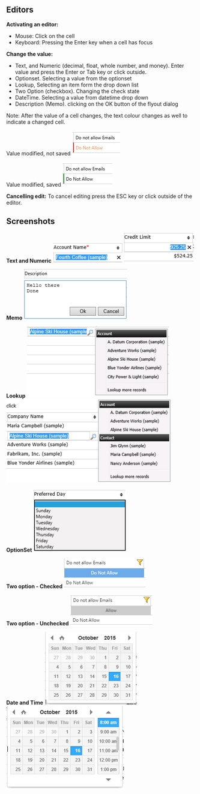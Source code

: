 ## Editors

**Activating an editor:**

* Mouse: Click on the cell
* Keyboard: Pressing the Enter key when a cell has focus

**Change the value:**

* Text, and Numeric (decimal, float, whole number, and money). Enter value and press the Enter or Tab key or click outside.
* Optionset. Selecting a value from the optionset
* Lookup, Selecting an item form the drop down list
* Two Option (checkbox). Changing the check state
* DateTime. Selecting a value from datetime drop down
* Description (Memo). clicking on the OK button of the flyout dialog

Note:
After the value of a cell changes, the text colour changes as well to indicate a changed cell.

Value modified, not saved
![](Editors_editorvaluechanged.PNG)

Value modified, saved
![](Editors_editorvaluesaved.PNG)

**Cancelling edit:**
To cancel editing press the ESC key or click outside of the editor.

## Screenshots

**Text and Numeric**
![](Editors_textEditor.PNG) ![](Editors_NumericEditor.PNG)

**Memo**
![](Editors_MemoEditor.PNG)

**Lookup**
![](Editors_LookupEditor.PNG) ![](Editors_LookupMultiEditor.PNG)

**OptionSet**
![](Editors_OptionsetEditor.PNG)

**Two option - Checked**
![](Editors_twoption1.PNG)

**Two option - Unchecked**
![](Editors_twoption2.PNG)

**Date and Time**
![](Editors_DateEditor.PNG) ![](Editors_DateTimeEditor.PNG)



